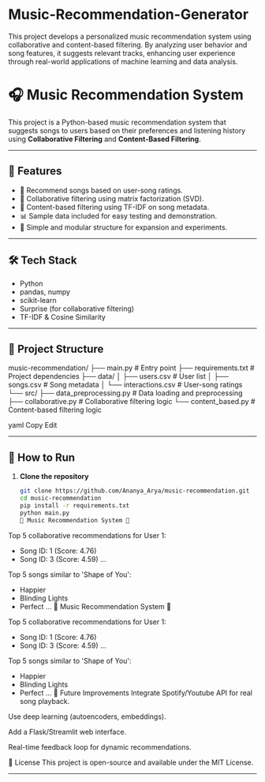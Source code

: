 # Music-Recommendation-Generator
This project develops a personalized music recommendation system using collaborative and content-based filtering. By analyzing user behavior and song features, it suggests relevant tracks, enhancing user experience through real-world applications of machine learning and data analysis.

# 🎧 Music Recommendation System

This project is a Python-based music recommendation system that suggests songs to users based on their preferences and listening history using **Collaborative Filtering** and **Content-Based Filtering**.

---

## 📌 Features

- 🎵 Recommend songs based on user-song ratings.
- 🤝 Collaborative filtering using matrix factorization (SVD).
- 🧠 Content-based filtering using TF-IDF on song metadata.
- 📊 Sample data included for easy testing and demonstration.
- 🧪 Simple and modular structure for expansion and experiments.

---

## 🛠️ Tech Stack

- Python
- pandas, numpy
- scikit-learn
- Surprise (for collaborative filtering)
- TF-IDF & Cosine Similarity

---

## 📂 Project Structure

music-recommendation/
├── main.py # Entry point
├── requirements.txt # Project dependencies
├── data/
│ ├── users.csv # User list
│ ├── songs.csv # Song metadata
│ └── interactions.csv # User-song ratings
└── src/
├── data_preprocessing.py # Data loading and preprocessing
├── collaborative.py # Collaborative filtering logic
└── content_based.py # Content-based filtering logic

yaml
Copy
Edit

---

## 🚀 How to Run

1. **Clone the repository**
   ```bash
   git clone https://github.com/Ananya_Arya/music-recommendation.git
   cd music-recommendation
   pip install -r requirements.txt
   python main.py
   🎵 Music Recommendation System 🎵

Top 5 collaborative recommendations for User 1:
- Song ID: 1 (Score: 4.76)
- Song ID: 3 (Score: 4.59)
...

Top 5 songs similar to 'Shape of You':
- Happier
- Blinding Lights
- Perfect
...
🎵 Music Recommendation System 🎵

Top 5 collaborative recommendations for User 1:
- Song ID: 1 (Score: 4.76)
- Song ID: 3 (Score: 4.59)
...

Top 5 songs similar to 'Shape of You':
- Happier
- Blinding Lights
- Perfect
...
🧪 Future Improvements
Integrate Spotify/Youtube API for real song playback.

Use deep learning (autoencoders, embeddings).

Add a Flask/Streamlit web interface.

Real-time feedback loop for dynamic recommendations.

📜 License
This project is open-source and available under the MIT License.

---



  

